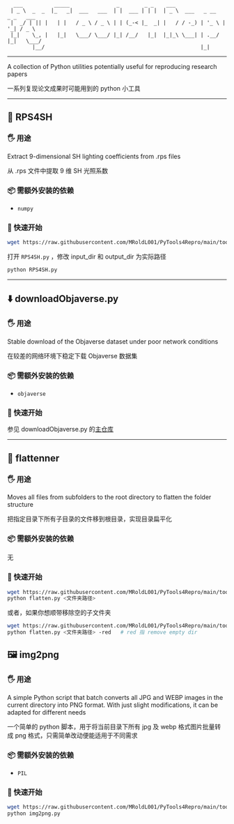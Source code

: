 ```text
  ___          _____               _        _ _    ___                          
 | _ \  _  _  |_   _|  ___   ___  | |  ___ | | |  | _ \  ___   _ __   _ _   ___ 
 |  _/ | || |   | |   / _ \ / _ \ | | (_-< |_  _| |   / / -_) | '_ \ | '_| / _ \
 |_|    \_, |   |_|   \___/ \___/ |_| /__/   |_|  |_|_\ \___| | .__/ |_|   \___/
        |__/                                                  |_|               
```

---

A collection of Python utilities potentially useful for reproducing research papers

一系列复现论文成果时可能用到的 python 小工具

---

## 🔦 RPS4SH

### 🖐 用途
Extract 9-dimensional SH lighting coefficients from .rps files 

从 .rps 文件中提取 9 维 SH 光照系数

### 📦 需额外安装的依赖

- `numpy`

### 🚀 快速开始

```bash
wget https://raw.githubusercontent.com/MRoldL001/PyTools4Repro/main/tools/RPS4SH.py
```

打开 `RPS4SH.py` ，修改 input_dir 和 output_dir 为实际路径

```bash
python RPS4SH.py
```

---

## ⬇️ downloadObjaverse.py

### 🖐 用途
Stable download of the Objaverse dataset under poor network conditions

在较差的网络环境下稳定下载 Objaverse 数据集

### 📦 需额外安装的依赖

- `objaverse`

### 🚀 快速开始

参见 downloadObjaverse.py 的[主仓库](https://github.com/MRoldL001/downloadObjaverse)

---

## 🌲 flattenner

### 🖐 用途
Moves all files from subfolders to the root directory to flatten the folder structure

把指定目录下所有子目录的文件移到根目录，实现目录扁平化

### 📦 需额外安装的依赖

无

### 🚀 快速开始

```bash
wget https://raw.githubusercontent.com/MRoldL001/PyTools4Repro/main/tools/flattenner.py
python flatten.py <文件夹路径>
```

或者，如果你想顺带移除空的子文件夹

```bash
wget https://raw.githubusercontent.com/MRoldL001/PyTools4Repro/main/tools/flattenner.py
python flatten.py <文件夹路径> -red   # red 指 remove empty dir
```

## 🖼️ img2png

### 🖐 用途
A simple Python script that batch converts all JPG and WEBP images in the current directory into PNG format. With just slight modifications, it can be adapted for different needs

一个简单的 python 脚本，用于将当前目录下所有 jpg 及 webp 格式图片批量转成 png 格式，只需简单改动便能适用于不同需求

### 📦 需额外安装的依赖

- `PIL`

### 🚀 快速开始

```bash
wget https://raw.githubusercontent.com/MRoldL001/PyTools4Repro/main/tools/img2png.py
python img2png.py
```
